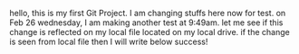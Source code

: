 hello, this is my first Git Project. I am changing stuffs here now for test.
on Feb 26 wednesday, I am making another test at 9:49am.
let me see if this change is reflected on my local file located on my local drive.
if the change is seen from local file then I will write below success!



